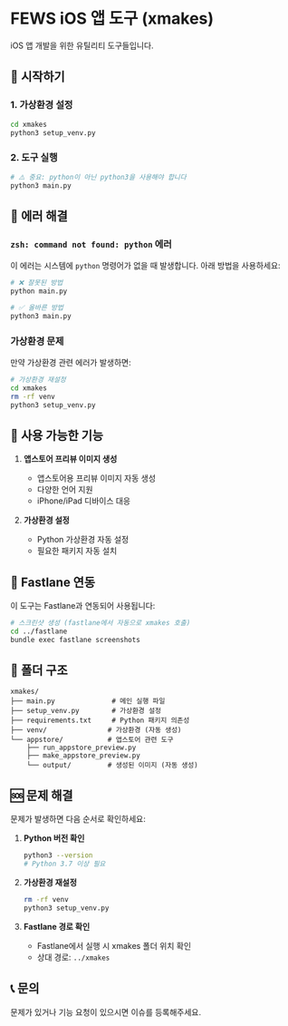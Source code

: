 # FEWS iOS 앱 도구 (xmakes)

iOS 앱 개발을 위한 유틸리티 도구들입니다.

## 🚀 시작하기

### 1. 가상환경 설정

```bash
cd xmakes
python3 setup_venv.py
```

### 2. 도구 실행

```bash
# ⚠️ 중요: python이 아닌 python3을 사용해야 합니다
python3 main.py
```

## 🔧 에러 해결

### `zsh: command not found: python` 에러

이 에러는 시스템에 `python` 명령어가 없을 때 발생합니다. 아래 방법을 사용하세요:

```bash
# ❌ 잘못된 방법
python main.py

# ✅ 올바른 방법
python3 main.py
```

### 가상환경 문제

만약 가상환경 관련 에러가 발생하면:

```bash
# 가상환경 재설정
cd xmakes
rm -rf venv
python3 setup_venv.py
```

## 📱 사용 가능한 기능

1. **앱스토어 프리뷰 이미지 생성**

   - 앱스토어용 프리뷰 이미지 자동 생성
   - 다양한 언어 지원
   - iPhone/iPad 디바이스 대응

2. **가상환경 설정**
   - Python 가상환경 자동 설정
   - 필요한 패키지 자동 설치

## 🎯 Fastlane 연동

이 도구는 Fastlane과 연동되어 사용됩니다:

```bash
# 스크린샷 생성 (fastlane에서 자동으로 xmakes 호출)
cd ../fastlane
bundle exec fastlane screenshots
```

## 📁 폴더 구조

```
xmakes/
├── main.py              # 메인 실행 파일
├── setup_venv.py        # 가상환경 설정
├── requirements.txt     # Python 패키지 의존성
├── venv/               # 가상환경 (자동 생성)
└── appstore/           # 앱스토어 관련 도구
    ├── run_appstore_preview.py
    ├── make_appstore_preview.py
    └── output/         # 생성된 이미지 (자동 생성)
```

## 🆘 문제 해결

문제가 발생하면 다음 순서로 확인하세요:

1. **Python 버전 확인**

   ```bash
   python3 --version
   # Python 3.7 이상 필요
   ```

2. **가상환경 재설정**

   ```bash
   rm -rf venv
   python3 setup_venv.py
   ```

3. **Fastlane 경로 확인**
   - Fastlane에서 실행 시 xmakes 폴더 위치 확인
   - 상대 경로: `../xmakes`

## 📞 문의

문제가 있거나 기능 요청이 있으시면 이슈를 등록해주세요.
